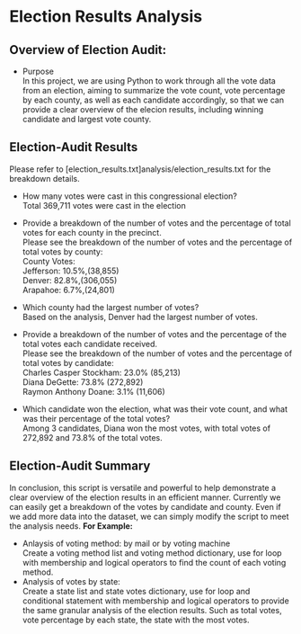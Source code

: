 # Election Results Analysis

## Overview of Election Audit:
- Purpose
<br>In this project, we are using Python to work through all the vote data from an election, aiming to summarize the vote count, vote percentage by each county, as well as each candidate accordingly, so that we can provide a clear overview of the elecion results, including winning candidate and largest vote county.

## Election-Audit Results
Please refer to [election_results.txt]analysis/election_results.txt for the breakdown details.
- How many votes were cast in this congressional election?
<br> Total 369,711 votes were cast in the election

- Provide a breakdown of the number of votes and the percentage of total votes for each county in the precinct.
<br> Please see the breakdown of the number of votes and the percentage of total votes by county:
<br> County Votes: 
<br> Jefferson: 10.5%,(38,855)
<br> Denver: 82.8%,(306,055)
<br> Arapahoe: 6.7%,(24,801)

- Which county had the largest number of votes?
<br> Based on the analysis, Denver had the largest number of votes.

- Provide a breakdown of the number of votes and the percentage of the total votes each candidate received.
<br> Please see the breakdown of the number of votes and the percentage of total votes by candidate:
<br> Charles Casper Stockham: 23.0% (85,213)
<br> Diana DeGette: 73.8% (272,892)
<br> Raymon Anthony Doane: 3.1% (11,606)

- Which candidate won the election, what was their vote count, and what was their percentage of the total votes?
<br> Among 3 candidates, Diana won the most votes, with total votes of 272,892 and 73.8% of the total votes.

## Election-Audit Summary
In conclusion, this script is versatile and powerful to help demonstrate a clear overview of the election results in an efficient manner. Currently we can easily get a breakdown of the votes by candidate and county. Even if we add more data into the dataset, we can simply modify the script to meet the analysis needs. 
**For Example:**
- Anlaysis of voting method: by mail or by voting machine
<br> Create a voting method list and voting method dictionary, use for loop with membership and logical operators to find the count of each voting method.
- Analysis of votes by state: 
<br> Create a state list and state votes dictionary, use for loop and conditional statement with membership and logical operators to provide the same granular analysis of the election results. Such as total votes, vote percentage by each state, the state with the most votes.  

